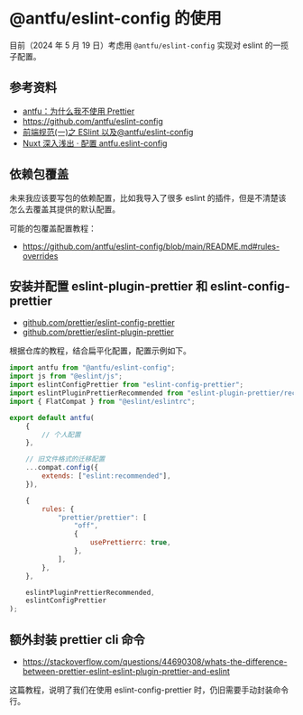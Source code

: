 # @antfu/eslint-config 的使用

目前（2024 年 5 月 19 日）考虑用 `@antfu/eslint-config` 实现对 eslint 的一揽子配置。

## 参考资料

- [antfu：为什么我不使用 Prettier](https://antfu.me/posts/why-not-prettier-zh)
- https://github.com/antfu/eslint-config
- [前端规范(一)之 ESlint 以及@antfu/eslint-config](https://blog.csdn.net/weixin_42424283/article/details/128806611)
- [Nuxt 深入浅出 · 配置 antfu.eslint-config](https://juejin.cn/post/7338074027281104936)

## 依赖包覆盖

未来我应该要写包的依赖配置，比如我导入了很多 eslint 的插件，但是不清楚该怎么去覆盖其提供的默认配置。

可能的包覆盖配置教程：

- https://github.com/antfu/eslint-config/blob/main/README.md#rules-overrides

## 安装并配置 eslint-plugin-prettier 和 eslint-config-prettier

- [github.com/prettier/eslint-config-prettier](https://github.com/prettier/eslint-config-prettier/blob/main/README.md)
- [github.com/prettier/eslint-plugin-prettier](https://github.com/prettier/eslint-plugin-prettier/blob/master/README.md)

根据仓库的教程，结合扁平化配置，配置示例如下。

```js
import antfu from "@antfu/eslint-config";
import js from "@eslint/js";
import eslintConfigPrettier from "eslint-config-prettier";
import eslintPluginPrettierRecommended from "eslint-plugin-prettier/recommended";
import { FlatCompat } from "@eslint/eslintrc";

export default antfu(
	{
		// 个人配置
	},

	// 旧文件格式的迁移配置
	...compat.config({
		extends: ["eslint:recommended"],
	}),

	{
		rules: {
			"prettier/prettier": [
				"off",
				{
					usePrettierrc: true,
				},
			],
		},
	},

	eslintPluginPrettierRecommended,
	eslintConfigPrettier
);
```

## 额外封装 prettier cli 命令

- https://stackoverflow.com/questions/44690308/whats-the-difference-between-prettier-eslint-eslint-plugin-prettier-and-eslint

这篇教程，说明了我们在使用 eslint-config-prettier 时，仍旧需要手动封装命令行。
